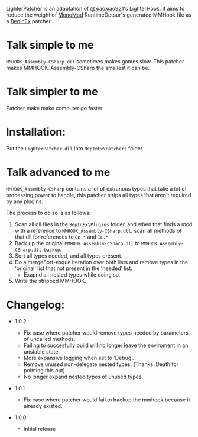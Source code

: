 LighterPatcher is an adaptation of [@xiaoxiao921](https://github.com/xiaoxiao921)'s LighterHook. 
It aims to reduce the weight of [MonoMod](https://github.com/MonoMod/MonoMod) RuntimeDetour's generated MMHook file as a [BepInEx](https://github.com/BepInEx) patcher.

# Talk simple to me
`MMHOOK_Assembly-CSharp.dll` sometimes makes games slow. This patcher makes MMHOOK_Assembly-CSharp the smallest it can be.

# Talk simpler to me
Patcher make make computer go faster.

# Installation: 
Put the `LighterPatcher.dll` into `BepInEx\Patchers` folder.

# Talk advanced to me
`MMHOOK_Assembly-Csharp` contains a lot of extranous types that take a lot of processing power to handle, this patcher strips all types that aren't required by any plugins.

The process to do so is as follows:

1. Scan all dll files in the `BepInEx\Plugins` folder, and when that finds a mod with a reference to `MMHOOK_Assembly-CSharp.dll`, scan all methods of that dll for references to `On.*` and `IL.*`.
2. Back up the original `MMHOOK_Assembly-CSharp.dll` to `MMHOOK_Assembly-CSharp.dll.backup`.
3. Sort all types needed, and all types present. 
4. Do a mergeSort-esque iteration over both lists and remove types in the 'original' list that not present in the 'needed' list.
    * Exapnd all nested types while doing so.
5. Write the stripped MMHOOK.

# Changelog:

* 1.0.2
    * Fix case where patcher would remove types needed by parameters of uncalled methods.
    * Failing to succesfully build will no longer leave the enviroment in an unstable state.
    * More expansive logging when set to 'Debug'.
    * Remove unused non-delegate nested types. (Thanks iDeath for pointing this out)
    * No longer expand nested types of unused types.

* 1.0.1
    * Fix case where patcher would fail to backup the mmhook because it already existed.

* 1.0.0
    * initial release